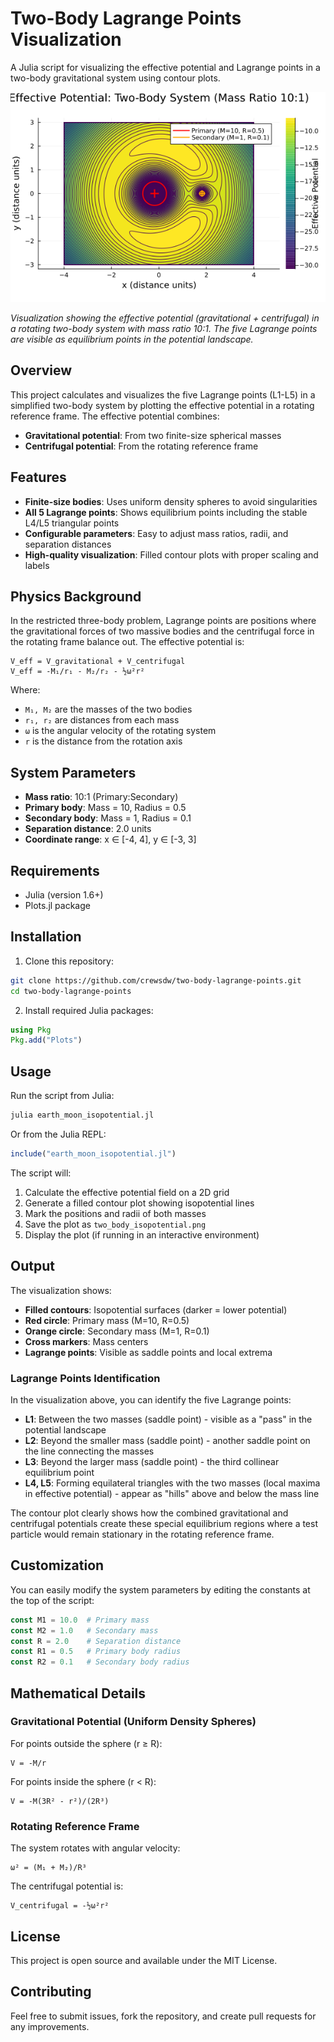 # Two-Body Lagrange Points Visualization

A Julia script for visualizing the effective potential and Lagrange points in a two-body gravitational system using contour plots.

![Two-Body Effective Potential](https://raw.githubusercontent.com/crewsdw/two-body-lagrange-points/main/two_body_isopotential.png)

*Visualization showing the effective potential (gravitational + centrifugal) in a rotating two-body system with mass ratio 10:1. The five Lagrange points are visible as equilibrium points in the potential landscape.*

## Overview

This project calculates and visualizes the five Lagrange points (L1-L5) in a simplified two-body system by plotting the effective potential in a rotating reference frame. The effective potential combines:

- **Gravitational potential**: From two finite-size spherical masses
- **Centrifugal potential**: From the rotating reference frame

## Features

- **Finite-size bodies**: Uses uniform density spheres to avoid singularities
- **All 5 Lagrange points**: Shows equilibrium points including the stable L4/L5 triangular points
- **Configurable parameters**: Easy to adjust mass ratios, radii, and separation distances
- **High-quality visualization**: Filled contour plots with proper scaling and labels

## Physics Background

In the restricted three-body problem, Lagrange points are positions where the gravitational forces of two massive bodies and the centrifugal force in the rotating frame balance out. The effective potential is:

```
V_eff = V_gravitational + V_centrifugal
V_eff = -M₁/r₁ - M₂/r₂ - ½ω²r²
```

Where:
- `M₁, M₂` are the masses of the two bodies
- `r₁, r₂` are distances from each mass
- `ω` is the angular velocity of the rotating system
- `r` is the distance from the rotation axis

## System Parameters

- **Mass ratio**: 10:1 (Primary:Secondary)
- **Primary body**: Mass = 10, Radius = 0.5
- **Secondary body**: Mass = 1, Radius = 0.1
- **Separation distance**: 2.0 units
- **Coordinate range**: x ∈ [-4, 4], y ∈ [-3, 3]

## Requirements

- Julia (version 1.6+)
- Plots.jl package

## Installation

1. Clone this repository:
```bash
git clone https://github.com/crewsdw/two-body-lagrange-points.git
cd two-body-lagrange-points
```

2. Install required Julia packages:
```julia
using Pkg
Pkg.add("Plots")
```

## Usage

Run the script from Julia:

```bash
julia earth_moon_isopotential.jl
```

Or from the Julia REPL:
```julia
include("earth_moon_isopotential.jl")
```

The script will:
1. Calculate the effective potential field on a 2D grid
2. Generate a filled contour plot showing isopotential lines
3. Mark the positions and radii of both masses
4. Save the plot as `two_body_isopotential.png`
5. Display the plot (if running in an interactive environment)

## Output

The visualization shows:
- **Filled contours**: Isopotential surfaces (darker = lower potential)
- **Red circle**: Primary mass (M=10, R=0.5)
- **Orange circle**: Secondary mass (M=1, R=0.1)
- **Cross markers**: Mass centers
- **Lagrange points**: Visible as saddle points and local extrema

### Lagrange Points Identification

In the visualization above, you can identify the five Lagrange points:

- **L1**: Between the two masses (saddle point) - visible as a "pass" in the potential landscape
- **L2**: Beyond the smaller mass (saddle point) - another saddle point on the line connecting the masses  
- **L3**: Beyond the larger mass (saddle point) - the third collinear equilibrium point
- **L4, L5**: Forming equilateral triangles with the two masses (local maxima in effective potential) - appear as "hills" above and below the mass line

The contour plot clearly shows how the combined gravitational and centrifugal potentials create these special equilibrium regions where a test particle would remain stationary in the rotating reference frame.

## Customization

You can easily modify the system parameters by editing the constants at the top of the script:

```julia
const M1 = 10.0  # Primary mass
const M2 = 1.0   # Secondary mass  
const R = 2.0    # Separation distance
const R1 = 0.5   # Primary body radius
const R2 = 0.1   # Secondary body radius
```

## Mathematical Details

### Gravitational Potential (Uniform Density Spheres)

For points outside the sphere (r ≥ R):
```
V = -M/r
```

For points inside the sphere (r < R):
```  
V = -M(3R² - r²)/(2R³)
```

### Rotating Reference Frame

The system rotates with angular velocity:
```
ω² = (M₁ + M₂)/R³
```

The centrifugal potential is:
```
V_centrifugal = -½ω²r²
```

## License

This project is open source and available under the MIT License.

## Contributing

Feel free to submit issues, fork the repository, and create pull requests for any improvements.